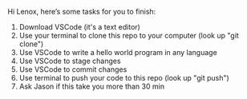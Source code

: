 Hi Lenox, here’s some tasks for you to finish:

1. Download VSCode (it's a text editor)
2. Use your terminal to clone this repo to your computer (look up "git clone")
3. Use VSCode to write a hello world program in any language
4. Use VSCode to stage changes
5. Use VSCode to commit changes
6. Use terminal to push your code to this repo (look up "git push")
7. Ask Jason if this take you more than 30 min